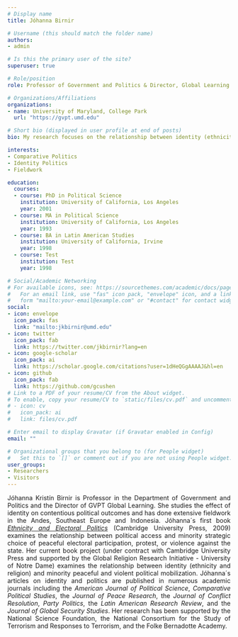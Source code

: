 ```yaml
---
# Display name
title: Jóhanna Birnir

# Username (this should match the folder name)
authors:
- admin

# Is this the primary user of the site?
superuser: true

# Role/position
role: Professor of Government and Politics & Director, Global Learning

# Organizations/Affiliations
organizations:
- name: University of Maryland, College Park
  url: "https://gvpt.umd.edu"

# Short bio (displayed in user profile at end of posts)
bio: My research focuses on the relationship between identity (ethnicity, religion, gender) and contentious political outcomes (elections and violence), often as mitigated by institutions.

interests:
- Comparative Politics
- Identity Politics
- Fieldwork

education:
  courses:
  - course: PhD in Political Science
    institution: University of California, Los Angeles
    year: 2001
  - course: MA in Political Science
    institution: University of California, Los Angeles
    year: 1993
  - course: BA in Latin American Studies
    institution: University of California, Irvine
    year: 1998
  - course: Test
    institution: Test
    year: 1998

# Social/Academic Networking
# For available icons, see: https://sourcethemes.com/academic/docs/page-builder/#icons
#   For an email link, use "fas" icon pack, "envelope" icon, and a link in the
#   form "mailto:your-email@example.com" or "#contact" for contact widget.
social:
- icon: envelope
  icon_pack: fas
  link: "mailto:jkbirnir@umd.edu"
- icon: twitter
  icon_pack: fab
  link: https://twitter.com/jkbirnir?lang=en
- icon: google-scholar
  icon_pack: ai
  link: https://scholar.google.com/citations?user=1dHeQGgAAAAJ&hl=en
- icon: github
  icon_pack: fab
  link: https://github.com/gcushen
# Link to a PDF of your resume/CV from the About widget.
# To enable, copy your resume/CV to `static/files/cv.pdf` and uncomment the lines below.
# - icon: cv
#   icon_pack: ai
#   link: files/cv.pdf

# Enter email to display Gravatar (if Gravatar enabled in Config)
email: ""

# Organizational groups that you belong to (for People widget)
#   Set this to `[]` or comment out if you are not using People widget.
user_groups:
- Researchers
- Visitors
---
```


<p align="justify">Jóhanna Kristín Birnir is Professor in the Department of Government and Politics and the Director of GVPT Global Learning. She studies the effect of identity on contentious political outcomes and has done extensive fieldwork in the Andes, Southeast Europe and Indonesia.  Jóhanna´s  first book <a href="https://www.cambridge.org/core/books/ethnicity-and-electoral-politics/7ED34C5132DF68D4B34012256EA1BC7F"><i>Ethnicity and Electoral Politics</i></a> (Cambridge University Press, 2009) examines the relationship between political access and minority strategic choice of peaceful electoral participation, protest, or violence against the state.  Her current book project (under contract with Cambridge University Press and supported by the Global Religion Research Initiative - University of Notre Dame) examines the relationship between identity (ethnicity and religion) and minority peaceful and violent political mobilization.  Jóhanna´s articles on identity and politics are published in numerous academic journals including the <i>American Journal of Political Science</i>, <i>Comparative Political Studies</i>, the <i>Journal of Peace Research</i>, the <i>Journal of Conflict Resolution</i>, <i>Party Politics</i>, the <i>Latin American Research Review</i>, and the <i>Journal of Global Security Studies</i>.  Her research has been supported by the National Science Foundation, the National Consortium for the Study of Terrorism and Responses to Terrorism, and the Folke Bernadotte Academy.</p> 
